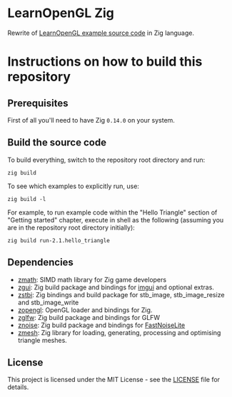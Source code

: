 # LearnOpenGL Zig

Rewrite of [LearnOpenGL example source code](https://github.com/JoeyDeVries/LearnOpenGL) in Zig language.

# Instructions on how to build this repository

## Prerequisites

First of all you'll need to have Zig `0.14.0` on your system.

## Build the source code

To build everything, switch to the repository root directory and run:

```shell
zig build
```

To see which examples to explicitly run, use:

```shell
zig build -l
```

For example, to run example code within the "Hello Triangle" section of "Getting started" chapter,
execute in shell as the following (assuming you are in the repository root directory initially):

```shell
zig build run-2.1.hello_triangle
```

## Dependencies

- [zmath](https://github.com/zig-gamedev/zmath): SIMD math library for Zig game developers
- [zgui](https://github.com/zig-gamedev/zgui): Zig build package and bindings for [imgui](https://github.com/ocornut/imgui) and optional extras.
- [zstbi](https://github.com/zig-gamedev/zstbi): Zig bindings and build package for stb_image, stb_image_resize and stb_image_write
- [zopengl](https://github.com/zig-gamedev/zopengl): OpenGL loader and bindings for Zig.
- [zglfw](https://github.com/zig-gamedev/zglfw): Zig build package and bindings for GLFW 
- [znoise](https://github.com/zig-gamedev/znoise): Zig build package and bindings for [FastNoiseLite](https://github.com/Auburn/FastNoiseLite)
- [zmesh](https://github.com/zig-gamedev/zmesh): Zig library for loading, generating, processing and optimising triangle meshes.

## License

This project is licensed under the MIT License - see the [LICENSE](LICENSE) file for details.
